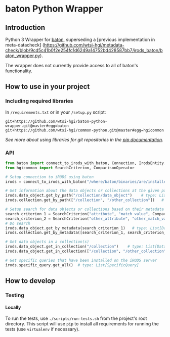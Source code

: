 # baton Python Wrapper


## Introduction
Python 3 Wrapper for [baton](https://github.com/wtsi-npg/baton), superseding a 
[previous implementation in meta-datacheck]
(https://github.com/wtsi-hgi/metadata-check/blob/9cd5c41b0f2e254fc1d6249a14752bd428587bb7/irods_baton/baton_wrapper.py).

The wrapper does not currently provide access to all of baton's functionality.


## How to use in your project
### Including required libraries
In ``/requirements.txt`` or in your ``/setup.py`` script:
```
git+https://github.com/wtsi-hgi/baton-python-wrapper.git@master#egg=baton
git+https://github.com/wtsi-hgi/common-python.git@master#egg=hgicommon
```
*See more about using libraries for git repositories in the 
[pip documentation](https://pip.readthedocs.org/en/1.1/requirements.html#git).*


### API
```python
from baton import connect_to_irods_with_baton, Connection, IrodsEntity, IrodsMetadata, DataObject, Collection, SpecificQuery
from hgicommon import SearchCriterion, ComparisonOperator

# Setup connection to iRODS using baton
irods = connect_to_irods_with_baton("/where/baton/binaries/are/installed/", "irods_query_zone") # type: Connection

# Get information about the data objects or collections at the given path(s) in iRODS
irods.data_object.get_by_path("/collection/data_object")    # type: List[DataObject]:
irods.collection.get_by_path(["/collection", "/other_collection"])   # type: List[Collection]:

# Setup search for data objects or collections based on their metadata
search_criterion_1 = SearchCriterion("attribute", "match_value", ComparisonOperator.EQUALS)
search_criterion_2 = SearchCriterion("other_attribute", "other_match_value", ComparisonOperator.LESS_THAN)
# Do search
irods.data_object.get_by_metadata(search_criterion_1)   # type: List[DataObject]
irods.collection.get_by_metadata([search_criterion_1, search_criterion_2])   # type: List[Collection]

# Get data objects in a collection(s)
irods.data_object.get_in_collection("/collection")    # type: List[DataObject]
irods.data_object.get_in_collection(["/collection", "/other_collection"])   # type: List[DataObject]

# Get specific queries that have been installed on the iRODS server
irods.specific_query.get_all()  # type: List[SpecificQuery]
```


## How to develop
### Testing
#### Locally
To run the tests, use ``./scripts/run-tests.sh`` from the project's root directory. This script will use ``pip`` to 
install all requirements for running the tests (use `virtualenv` if necessary).
